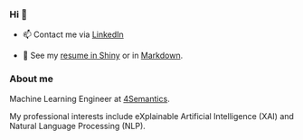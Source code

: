 ### Hi 👋

- 📫 Contact me via [LinkedIn](https://www.linkedin.com/in/alicja-gosiewska/) 

- :page_facing_up: See my [resume in Shiny](http://gosiewska.com/) or in [Markdown](https://github.com/agosiewska/resume).


### About me

Machine Learning Engineer at [4Semantics](https://4semantics.pl/en/).

My professional interests include eXplainable Artificial Intelligence (XAI) and Natural Language Processing (NLP).

